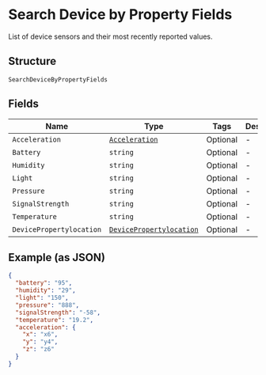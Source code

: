 
# Search Device by Property Fields

List of device sensors and their most recently reported values.

## Structure

`SearchDeviceByPropertyFields`

## Fields

| Name | Type | Tags | Description |
|  --- | --- | --- | --- |
| `Acceleration` | [`Acceleration`](../../doc/models/acceleration.md) | Optional | - |
| `Battery` | `string` | Optional | - |
| `Humidity` | `string` | Optional | - |
| `Light` | `string` | Optional | - |
| `Pressure` | `string` | Optional | - |
| `SignalStrength` | `string` | Optional | - |
| `Temperature` | `string` | Optional | - |
| `DevicePropertylocation` | [`DevicePropertylocation`](../../doc/models/device-propertylocation.md) | Optional | - |

## Example (as JSON)

```json
{
  "battery": "95",
  "humidity": "29",
  "light": "150",
  "pressure": "888",
  "signalStrength": "-58",
  "temperature": "19.2",
  "acceleration": {
    "x": "x6",
    "y": "y4",
    "z": "z6"
  }
}
```

